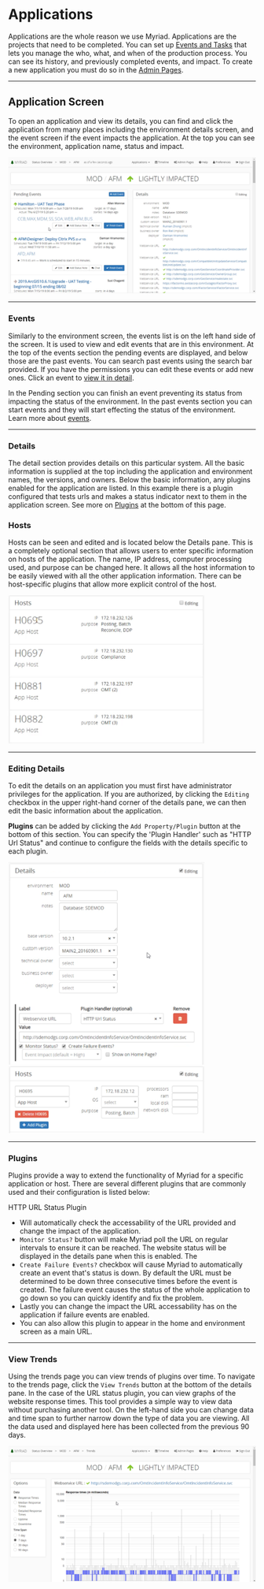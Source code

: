 # Applications
Applications are the whole reason we use Myriad. Applications are the projects that need to be completed. You can set up [Events and Tasks](Events.md) that lets you manage the who, what, and when of the production process. You can see its history, and previously completed events, and impact. To create a new application you must do so in the [Admin Pages](Admin-Pages.md#Applications).

---
## Application Screen
To open an application and view its details, you can find and click the application from many places including the environment details screen, and the event screen if the event impacts the application. At the top you can see the environment, application name, status and impact.

<img src="Media/Applications.png">

---
### Events
Similarly to the environment screen, the events list is on the left hand side of the screen. It is used to view and edit events that are in this environment. At the top of the events section the pending events are displayed, and below those are the past events. You can search past events using the search bar provided. If you have the permissions you can edit these events or add new ones. Click an event to [view it in detail](Events.md).

In the Pending section you can finish an event preventing its status from impacting the status of the environment. In the past events section you can start events and they will start effecting the status of the environment. Learn more about [events](Events.md).

---
### Details
The detail section provides details on this particular system. All the basic information is supplied at the top including the application and environment names, the versions, and owners. Below the basic information, any plugins enabled for the application are listed. In this example there is a plugin configured that tests urls and makes a status indicator next to them in the application screen. See more on [Plugins](#Plugins) at the bottom of this page.

### Hosts
Hosts can be seen and edited and is located below the Details pane. This is a completely optional section that allows users to enter specific information on hosts of the application. The name, IP address, computer processing used, and purpose can be changed here. It allows all the host information to be easily viewed with all the other application information. There can be host-specific plugins that allow more explicit control of the host.

<img src="Media/Applications-View-Hosts.png" width="400">

---
### Editing Details
To edit the details on an application you must first have administrator privileges for the application. If you are authorized, by clicking the `Editing` checkbox in the upper right-hand corner of the details pane, we can then edit the basic information about the application. 

**Plugins** can be added by clicking the  `Add Property/Plugin` button at the bottom of this section. You can specify the 'Plugin Handler' such as "HTTP Url Status" and continue to configure the fields with the details specific to each plugin. 

<img src="Media/Applications-Edit-Details.png" width="400">
<img src="Media/Applications-Edit-Hosts.png" width="400">

---
### Plugins 
Plugins provide a way to extend the functionality of Myriad for a specific application or host. There are several different plugins that are commonly used and their configuration is listed below:

HTTP URL Status Plugin 
* Will automatically check the accessability of the URL provided and change the impact of the application. 
*  `Monitor Status?` button will make Myriad poll the URL on regular intervals to ensure it can be reached. The website status will be displayed in the details pane when this is enabled. The
*   `Create Failure Events?` checkbox will cause Myriad to automatically create an event that's status is down. By default the URL must be determined to be down three consecutive times before the event is created. The failure event causes the status of the whole application to go down so you can quickly identify and fix the problem. 
*   Lastly you can change the impact the URL accessability has on the application if failure events are enabled. 
*   You can also allow this plugin to appear in the home and environment screen as a main URL. 

---
### View Trends
Using the trends page you can view trends of plugins over time. To navigate to the trends page, click the `View Trends` button at the bottom of the details pane. In the case of the URL status plugin, you can view graphs of the website response times. This tool provides a simple way to view data without purchasing another tool. On the left-hand side you can change data and time span to further narrow down the type of data you are viewing. All the data used and displayed here has been collected from the previous 90 days.

<img src="Media/Applications-Trends.png">
